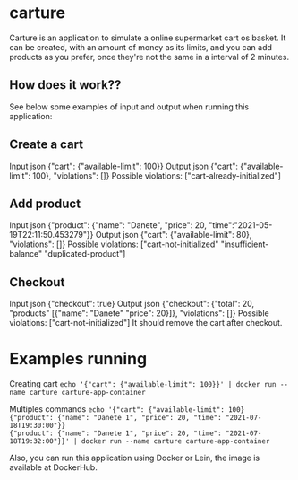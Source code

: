# carture

Carture is an application to simulate a online supermarket cart os basket. It can be created, with an amount of money as its limits, and you can add products as you prefer, once they're not the same in a interval of 2 minutes.


## How does it work??

See below some examples of input and output when running this application: 

## Create a cart

Input
json
{"cart": {"available-limit": 100}}
Output
json
{"cart": {"available-limit": 100}, "violations": []}
Possible violations: ["cart-already-initialized"]

## Add product

Input
json
{"product": {"name": "Danete", "price": 20, "time":"2021-05-19T22:11:50.453279"}}
Output
json
{"cart": {"available-limit": 80}, "violations": []}
Possible violations: ["cart-not-initialized" "insufficient-balance" "duplicated-product"]

## Checkout

Input
json
{"checkout": true}
Output
json
{"checkout": {"total": 20, "products" [{"name": "Danete" "price": 20}]}, "violations": []}
Possible violations: ["cart-not-initialized"]
It should remove the cart after checkout.

# Examples running 

Creating cart `echo '{"cart": {"available-limit": 100}}' | docker run --name carture carture-app-container` 

Multiples commands `echo '{"cart": {"available-limit": 100}                                                   
{"product": {"name": "Danete 1", "price": 20, "time": "2021-07-18T19:30:00"}}                                                                                                                 {"product": {"name": "Danete 1", "price": 20, "time": "2021-07-18T19:32:00"}}' | docker run --name carture carture-app-container` 

Also, you can run this application using Docker or Lein, the image is available at DockerHub.